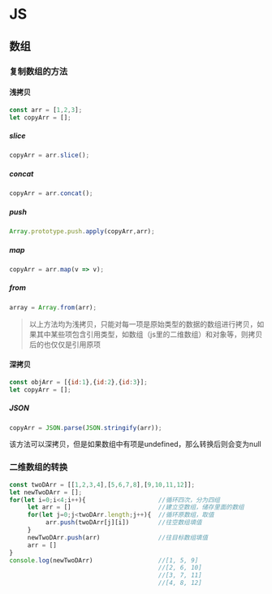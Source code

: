 # JS

## 数组

### 复制数组的方法

#### 浅拷贝

```js
const arr = [1,2,3];
let copyArr = [];
```

##### slice

```js
copyArr = arr.slice();
```

##### concat

```js
copyArr = arr.concat();
```

##### push

```js
Array.prototype.push.apply(copyArr,arr);
```

##### map

```js
copyArr = arr.map(v => v);
```

##### from

```js
array = Array.from(arr);
```

>以上方法均为浅拷贝，只能对每一项是原始类型的数据的数组进行拷贝，如果其中某些项包含引用类型，如数组（js里的二维数组）和对象等，则拷贝后的也仅仅是引用原项

#### 深拷贝

```js
const objArr = [{id:1},{id:2},{id:3}];
let copyArr = [];
```

##### JSON

```js
copyArr = JSON.parse(JSON.stringify(arr));
```

该方法可以深拷贝，但是如果数组中有项是undefined，那么转换后则会变为null

### 二维数组的转换

```js
const twoDArr = [[1,2,3,4],[5,6,7,8],[9,10,11,12]];
let newTwoDArr = [];
for(let i=0;i<4;i++){                    //循环四次，分为四组
     let arr = []                        //建立空数组，储存里面的数组
     for(let j=0;j<twoDArr.length;j++){  //循环原数组，取值
          arr.push(twoDArr[j][i])        //往空数组填值
     }
     newTwoDArr.push(arr)                //往目标数组填值
     arr = []
}
console.log(newTwoDArr)                  //[1, 5, 9]
                                         //[2, 6, 10]
                                         //[3, 7, 11]
                                         //[4, 8, 12]
```
